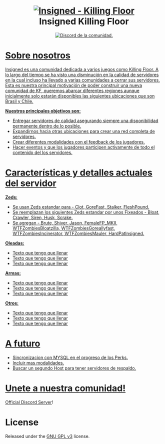 <h1 align="center">
  <br>
  <a href="https://github.com/Yek-h/Insigned"><img src="https://i.imgur.com/MlebHLU.png" alt="Insigned - Killing Floor"></a>
  <br>
  Insigned Killing Floor
  <br>
</h1>

<p align="center">
  <a href="https://discord.gg/gBrURTZsSk">
    <img src="https://discordapp.com/api/guilds/735957302544433333/widget.png?style=shield" alt="Discord de la comunidad.">
</p>
  
# Sobre nosotros

Insigned es una comunidad dedicada a varios juegos como Killing Floor. A lo largo del tiempo se ha visto una disminución en la calidad de servidores en la cual incluso ha llevado a varias comunidades a cerrar sus servidores.
Esta es nuestra principal motivación de poder construir una nueva comunidad de KF, queremos abarcar diferentes regiones aunque inicialmente solo estarán disponibles las siguientes ubicaciones que son Brasil y Chile.  

**Nuestros principales objetivos son:**

- Entregar servidores de calidad asegurando siempre una disponibilidad permanente dentro de lo posible.
- Expandirnos hacia otras ubicaciones para crear una red completa de servidores.
- Crear diferentes modalidades con el feedback de los jugadores.
- Hacer eventos y que los jugadores participen activamente de todo el contenido del los servidores.

# Características y detalles actuales del servidor

**Zeds:** 

- Se usan Zeds estandar para - Clot, GoreFast, Stalker, FleshPound.
- Se reemplazan los siguientes Zeds estandar por unos Fixeados - Bloat, Crawler, Siren, Husk, Scrake. 
- Se agregan - Brute, Shiver, Jason, FemaleFP_MKII, WTFZombiesBloatzilla, WTFZombiesGoreallyfast, WTFZombiesIncinerator, WTFZombiesMauler, HardPatInsigned.
  
**Oleadas:** 

- Texto que tengo que llenar
- Texto que tengo que llenar
- Texto que tengo que llenar
  
**Armas:**   
  
- Texto que tengo que llenar
- Texto que tengo que llenar
- Texto que tengo que llenar
  
**Otros:** 
  
- Texto que tengo que llenar
- Texto que tengo que llenar
- Texto que tengo que llenar

# A futuro

- Sincronizacion con MYSQL en el progreso de los Perks.
- Incluir mas modalidades.
- Buscar un segundo Host para tener servidores de respaldo.

# Unete a nuestra comunidad!

[Official Discord Server](https://discord.gg/gBrURTZsSk)!

# License

Released under the [GNU GPL v3](https://www.gnu.org/licenses/gpl-3.0.en.html) license.

